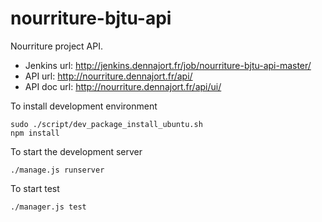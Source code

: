 nourriture-bjtu-api
===============

Nourriture project API.

* Jenkins url: http://jenkins.dennajort.fr/job/nourriture-bjtu-api-master/
* API url: http://nourriture.dennajort.fr/api/
* API doc url: http://nourriture.dennajort.fr/api/ui/

To install development environment

```shell
sudo ./script/dev_package_install_ubuntu.sh
npm install
```

To start the development server

```shell
./manage.js runserver
```

To start test

```shell
./manager.js test
```
